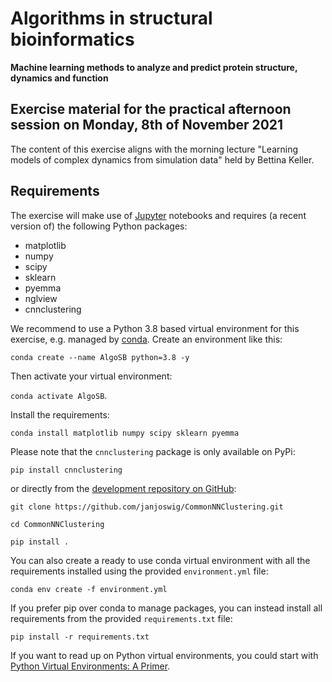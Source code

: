 # Algorithms in structural bioinformatics

__Machine learning methods to analyze and predict protein structure, dynamics and function__

## Exercise material for the practical afternoon session on Monday, 8th of November 2021

The content of this exercise aligns with the morning lecture "Learning models of complex dynamics from simulation data" held by Bettina Keller.

## Requirements

The exercise will make use of [Jupyter](https://jupyter.org/) notebooks and requires (a recent version of) the following Python packages:

   - matplotlib
   - numpy
   - scipy
   - sklearn
   - pyemma
   - nglview
   - cnnclustering

We recommend to use a Python 3.8 based virtual environment for this exercise, e.g. managed by [conda](https://www.anaconda.com/products/individual). Create an environment like this:

`conda create --name AlgoSB python=3.8 -y`

Then activate your virtual environment:

`conda activate AlgoSB`.

Install the requirements:

`conda install matplotlib numpy scipy sklearn pyemma`

Please note that the `cnnclustering` package is only available on PyPi:

`pip install cnnclustering`

or directly from the [development repository on GitHub](https://github.com/janjoswig/CommonNNClustering):

`git clone https://github.com/janjoswig/CommonNNClustering.git`

`cd CommonNNClustering`

`pip install .`

You can also create a ready to use conda virtual environment with all the requirements installed using the provided `environment.yml` file:

`conda env create -f environment.yml`

If you prefer pip over conda to manage packages, you can instead install all requirements from the provided `requirements.txt` file:

`pip install -r requirements.txt`

If you want to read up on Python virtual environments, you could start with [Python Virtual Environments: A Primer](https://realpython.com/python-virtual-environments-a-primer/).
